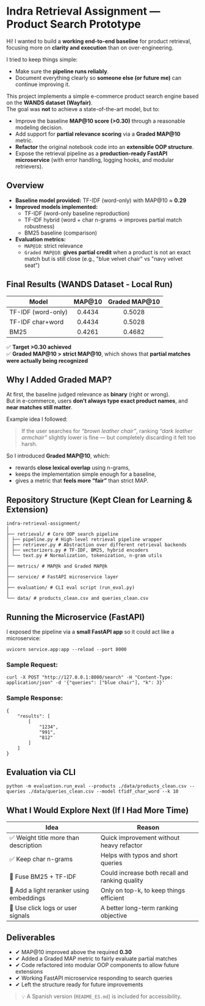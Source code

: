 # Indra Retrieval Assignment — Product Search Prototype

Hi! I wanted to build a **working end-to-end baseline** for product retrieval, focusing more on **clarity and execution** than on over-engineering.

I tried to keep things simple:

-   Make sure the **pipeline runs reliably**.
-   Document everything clearly so **someone else (or future me)** can continue improving it.

This project implements a simple e-commerce product search engine based on the **WANDS dataset (Wayfair)**.  
The goal was **not** to achieve a state-of-the-art model, but to:

-   Improve the baseline **MAP@10 score (>0.30)** through a reasonable modeling decision.
-   Add support for **partial relevance scoring** via a **Graded MAP@10** metric.
-   **Refactor** the original notebook code into an **extensible OOP structure**.
-   Expose the retrieval pipeline as a **production-ready FastAPI microservice** (with error handling, logging hooks, and modular retrievers).

## Overview

-   **Baseline model provided:** TF-IDF (word-only) with MAP@10 ≈ **0.29**
-   **Improved models implemented:**
    -   TF-IDF (word-only baseline reproduction)
    -   TF-IDF hybrid (word + char n-grams → improves partial match robustness)
    -   BM25 baseline (comparison)
-   **Evaluation metrics:**
    -   `MAP@10`: strict relevance
    -   `Graded MAP@10`: **gives partial credit** when a product is not an exact match but is still close (e.g., "blue velvet chair" vs "navy velvet seat")

## Final Results (WANDS Dataset - Local Run)

| Model              | MAP@10 | Graded MAP@10 |
| ------------------ | :----: | :-----------: |
| TF-IDF (word-only) | 0.4434 |    0.5028     |
| TF-IDF char+word   | 0.4434 |    0.5028     |
| BM25               | 0.4261 |    0.4682     |

✅ **Target >0.30 achieved**  
✅ **Graded MAP@10 > strict MAP@10**, which shows that **partial matches were actually being recognized**

## Why I Added Graded MAP?

At first, the baseline judged relevance as **binary** (right or wrong).  
But in e-commerce, users **don’t always type exact product names**, and **near matches still matter**.

Example idea I followed:

> If the user searches for _“brown leather chair”_, ranking _“dark leather armchair”_ slightly lower is fine — but completely discarding it felt too harsh.

So I introduced **Graded MAP@10**, which:

-   rewards **close lexical overlap** using n-grams,
-   keeps the implementation simple enough for a baseline,
-   gives a metric that **feels more “fair”** than strict MAP.

## Repository Structure (Kept Clean for Learning & Extension)

```
indra-retrieval-assignment/
│
├── retrieval/ # Core OOP search pipeline
│ ├── pipeline.py # High-level retrieval pipeline wrapper
│ ├── retriever.py # Abstraction over different retrieval backends
│ ├── vectorizers.py # TF-IDF, BM25, hybrid encoders
│ └── text.py # Normalization, tokenization, n-gram utils
│
├── metrics/ # MAP@k and Graded MAP@k
│
├── service/ # FastAPI microservice layer
│
├── evaluation/ # CLI eval script (run_eval.py)
│
└── data/ # products_clean.csv and queries_clean.csv
```

## Running the Microservice (FastAPI)

I exposed the pipeline via a **small FastAPI app** so it could act like a microservice:

```
uvicorn service.app:app --reload --port 8000
```

### Sample Request:

```
curl -X POST "http://127.0.0.1:8000/search" -H "Content-Type: application/json" -d '{"queries": ["blue chair"], "k": 3}'
```

### Sample Response:

```
{
    "results": [
        [
            "1234",
            "991",
            "812"
        ]
    ]
}
```

## Evaluation via CLI

```
python -m evaluation.run_eval --products ./data/products_clean.csv --queries ./data/queries_clean.csv --model tfidf_char_word --k 10
```

## What I Would Explore Next (If I Had More Time)

| Idea                                     | Reason                                         |
| ---------------------------------------- | ---------------------------------------------- |
| ✅ Weight title more than description    | Quick improvement without heavy refactor       |
| ✅ Keep char n-grams                     | Helps with typos and short queries             |
| 🚧 Fuse BM25 + TF-IDF                    | Could increase both recall and ranking quality |
| 🚧 Add a light reranker using embeddings | Only on top-k, to keep things efficient        |
| 🚧 Use click logs or user signals        | A better long-term ranking objective           |

## Deliverables

-   ✔ MAP@10 improved above the required **0.30**
-   ✔ Added a Graded MAP metric to fairly evaluate partial matches
-   ✔ Code refactored into modular OOP components to allow future extensions
-   ✔ Working FastAPI microservice responding to search queries
-   ✔ Left the structure ready for future improvements

> 💡 A Spanish version (`README_ES.md`) is included for accessibility.
